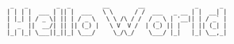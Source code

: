 
```
 _   _        _  _         __        __              _      _ 
| | | |  ___ | || |  ___   \ \      / /  ___   _ __ | |  __| |
| |_| | / _ \| || | / _ \   \ \ /\ / /  / _ \ | '__|| | / _` |
|  _  ||  __/| || || (_) |   \ V  V /  | (_) || |   | || (_| |
|_| |_| \___||_||_| \___/     \_/\_/    \___/ |_|   |_| \__,_|
```                                                              